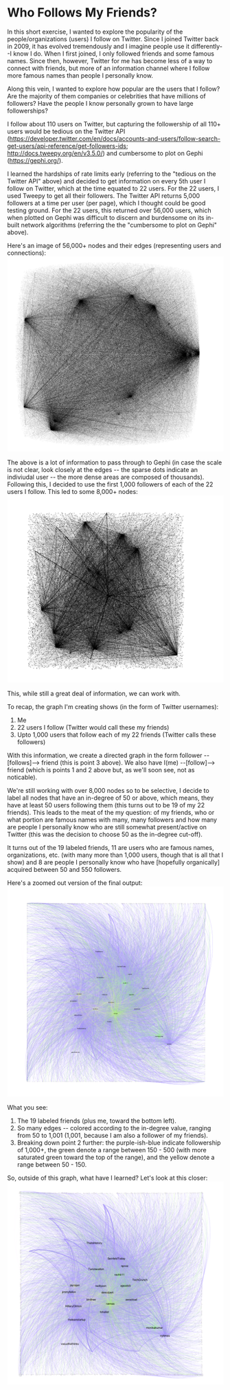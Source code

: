 # Who Follows My Friends? 

In this short exercise, I wanted to explore the popularity of the people/organizations (users) I follow on Twitter. 
Since I joined Twitter back in 2009, it has evolved tremendously and I imagine people use it differently--I know I do. 
When I first joined, I only followed friends and some famous names. Since then, however, Twitter for me has become less of a way to connect with friends, but more of an information channel where I follow more famous names than people I personally know. 

Along this vein, I wanted to explore how popular are the users that I follow? Are the majority of them companies or celebrities that have millions of followers? Have the people I know personally grown to have large followerships? 

I follow about 110 users on Twitter, but capturing the followership of all 110+ users would be tedious on the Twitter API (https://developer.twitter.com/en/docs/accounts-and-users/follow-search-get-users/api-reference/get-followers-ids; http://docs.tweepy.org/en/v3.5.0/) and cumbersome to plot on Gephi (https://gephi.org/). 

I learned the hardships of rate limits early (referring to the "tedious on the Twitter API" above) and decided to get information on every 5th user I follow on Twitter, which at the time equated to 22 users. For the 22 users, I used Tweepy to get all their followers. The Twitter API returns 5,000 followers at a time per user (per page), which I thought could be good testing ground. For the 22 users, this returned over 56,000 users, which when plotted on Gephi was difficult to discern and burdensome on its in-built network algorithms (referring the the "cumbersome to plot on Gephi" above). 

Here's an image of 56,000+ nodes and their edges (representing users and connections): 
![alt text](./56000nodes.png)

The above is a lot of information to pass through to Gephi (in case the scale is not clear, look closely at the edges -- the sparse dots indicate an indiviudal user -- the more dense areas are composed of thousands). Following this, I decided to use the first 1,000 followers of each of the 22 users I follow. This led to some 8,000+ nodes: 
![alt text](./8000nodes.png)

This, while still a great deal of information, we can work with. 

To recap, the graph I'm creating shows (in the form of Twitter usernames):
1. Me
2. 22 users I follow (Twitter would call these my friends)
3. Upto 1,000 users that follow each of my 22 friends (Twitter calls these followers)

With this information, we create a directed graph in the form follower --[follows]--> friend (this is point 3 above). We also have I(me) --[follow]--> friend (which is points 1 and 2 above but, as we'll soon see, not as noticable). 

We're still working with over 8,000 nodes so to be selective, I decide to label all nodes that have an in-degree of 50 or above, which means, they have at least 50 users following them (this turns out to be 19 of my 22 friends). This leads to the meat of the my question: of my friends, who or what portion are famous names with many, many followers and how many are people I personally know who are still somewhat present/active on Twitter (this was the decision to choose 50 as the in-degree cut-off).

It turns out of the 19 labeled friends, 11 are users who are famous names, organizations, etc. (with many more than 1,000 users, though that is all that I show) and 8 are people I personally know who have [hopefully organically] acquired between 50 and 550 followers. 

Here's a zoomed out version of the final output: 
![alt text](./WhoFollowsMyFriends_ZoomedOut.png)

What you see: 
1. The 19 labeled friends (plus me, toward the bottom left).
2. So many edges -- colored according to the in-degree value, ranging from 50 to 1,001 (1,001, because I am also a follower of my friends).
3. Breaking down point 2 further: the purple-ish-blue indicate followership of 1,000+, the green denote a range between 150 - 500 (with more saturated green toward the top of the range), and the yellow denote a range between 50 - 150. 

So, outside of this graph, what have I learned? Let's look at this closer: 
![alt text](./WhoFollowsMyFriends_ZoomedIn.png)

